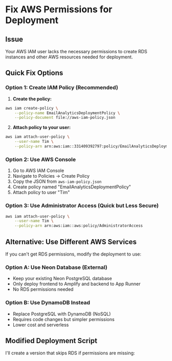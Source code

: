 # Fix AWS Permissions for Deployment

## Issue
Your AWS IAM user lacks the necessary permissions to create RDS instances and other AWS resources needed for deployment.

## Quick Fix Options

### Option 1: Create IAM Policy (Recommended)

1. **Create the policy:**
```bash
aws iam create-policy \
    --policy-name EmailAnalyticsDeploymentPolicy \
    --policy-document file://aws-iam-policy.json
```

2. **Attach policy to your user:**
```bash
aws iam attach-user-policy \
    --user-name Tim \
    --policy-arn arn:aws:iam::331409392797:policy/EmailAnalyticsDeploymentPolicy
```

### Option 2: Use AWS Console

1. Go to AWS IAM Console
2. Navigate to Policies → Create Policy
3. Copy the JSON from `aws-iam-policy.json`
4. Create policy named "EmailAnalyticsDeploymentPolicy"
5. Attach policy to user "Tim"

### Option 3: Use Administrator Access (Quick but Less Secure)

```bash
aws iam attach-user-policy \
    --user-name Tim \
    --policy-arn arn:aws:iam::aws:policy/AdministratorAccess
```

## Alternative: Use Different AWS Services

If you can't get RDS permissions, modify the deployment to use:

### Option A: Use Neon Database (External)
- Keep your existing Neon PostgreSQL database
- Only deploy frontend to Amplify and backend to App Runner
- No RDS permissions needed

### Option B: Use DynamoDB Instead
- Replace PostgreSQL with DynamoDB (NoSQL)
- Requires code changes but simpler permissions
- Lower cost and serverless

## Modified Deployment Script

I'll create a version that skips RDS if permissions are missing: